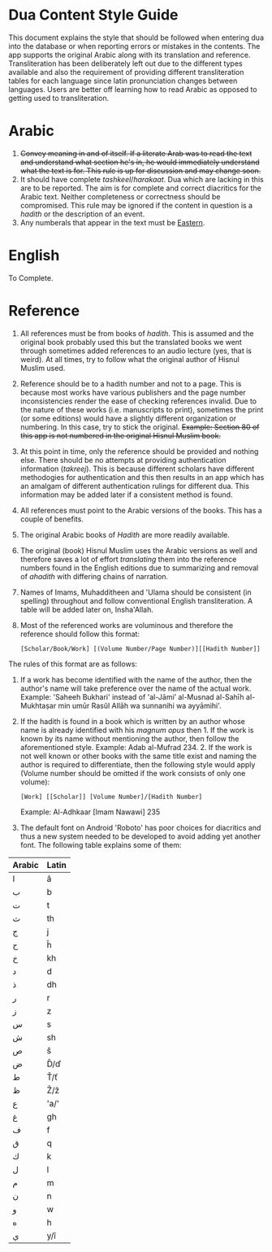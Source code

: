 Dua Content Style Guide
=======================
This document explains the style that should be followed when entering dua into the database or when reporting errors or mistakes in the contents. The app supports the original Arabic along with its translation and reference. Transliteration has been deliberately left out due to the different types available and also the requirement of providing different transliteration tables for each language since latin pronunciation changes between languages. Users are better off learning how to read Arabic as opposed to getting used to transliteration.

# Arabic
1. ~~Convey meaning in and of itself. If a literate Arab was to read the text and understand what section he's in, he would immediately understand what the text is for. This rule is up for discussion and may change soon.~~
2. It should have complete *tashkeel*/*harakaat*. Dua which are lacking in this are to be reported. The aim is for complete and correct diacritics for the Arabic text. Neither completeness or correctness should be compromised. This rule may be ignored if the content in question is a *hadith* or the description of an event.
3. Any numberals that appear in the text must be [Eastern](http://en.wikipedia.org/wiki/Eastern_Arabic_numerals).

# English
To Complete.

# Reference
1. All references must be from books of *hadith*. This is assumed and the original book probably used this but the translated books we went through sometimes added references to an audio lecture (yes, that is weird). At all times, try to follow what the original author of Hisnul Muslim used.

1. Reference should be to a hadith number and not to a page. This is because most works have various publishers and the page number inconsistencies render the ease of checking references invalid. Due to the nature of these works (i.e. manuscripts to print), sometimes the print (or some editions) would have a slightly different organization or numbering. In this case, try to stick the original. ~~Example: Section 80 of this app is not numbered in the original Hisnul Muslim book.~~

1. At this point in time, only the reference should be provided and nothing else. There should be no attempts at providing authentication information (*takreej*). This is because different scholars have different methodogies for authentication and this then results in an app which has an amalgam of different authentication rulings for different dua. This information may be added later if a consistent method is found.

2. All references must point to the Arabic versions of the books. This has a couple of benefits. 
  1. The original Arabic books of *Hadith* are more readily available.
  2. The original (book) Hisnul Muslim uses the Arabic versions as well and therefore saves a lot of effort *translating* them into the reference numbers found in the English editions due to summarizing and removal of *ahadith* with differing chains of narration.

3. Names of Imams, Muhadditheen and 'Ulama should be consistent (in spelling) throughout and follow conventional English transliteration. A table will be added later on, Insha'Allah.

4. Most of the referenced works are voluminous and therefore the reference should follow this format:
		
	`[Scholar/Book/Work] [(Volume Number/Page Number)][[Hadith Number]]`

The rules of this format are as follows:
  1. If a work has become identified with the name of the author, then the author's name will take preference over the name of the actual work. Example: 'Saheeh Bukhari' instead of 'al-Jāmi’ al-Musnad al-Sahīh al-Mukhtaṣar min umūr Rasûl Allāh wa sunnanihi wa ayyāmihi'.
  2. If the hadith is found in a book which is written by an author whose name is already identified with his *magnum opus* then
    1. If the work is known by its name without mentioning the author, then follow the aforementioned style. Example: Adab al-Mufrad 234.
    2. If the work is not well known or other books with the same title exist and naming the author is required to differentiate, then the following style would apply (Volume number should be omitted if the work consists of only one volume):
		
		`[Work] [[Scholar]] [Volume Number]/[Hadith Number]`
		
		Example: Al-Adhkaar [Imam Nawawi] 235
		
  3. The default font on Android 'Roboto' has poor choices for diacritics and thus a new system needed to be developed to avoid adding yet another font. The following table explains some of them:

Arabic | Latin     |
-------|-----------|
ا      |   â|
ب     | b |
ت     | t |
ث     | th |
ج     | j |
ح     | ĥ |
خ     | kh|
د     | d|
ذ     | dh|
ر     | r|
ز     | z|
س     | s|
ش     | sh|
ص    | ŝ |
ض    | Ď/ď|
ط     | Ť/ť|
ظ     | Ž/ž|
ع     | 'a/'|
غ     | gh|
ف    | f|
ق    | q|
ك    | k|
ل    | l|
م    | m |
ن    | n|
و    | w |
ه    | h|
ي   | y/î|